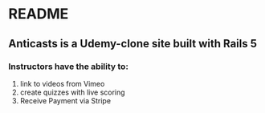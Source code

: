 # README

## Anticasts is a Udemy-clone site built with Rails 5

### Instructors have the ability to:
1. link to videos from Vimeo
2. create quizzes with live scoring
3. Receive Payment via Stripe